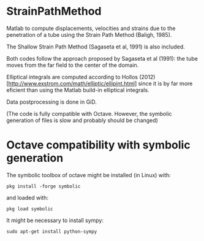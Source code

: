 # StrainPathMethod
Matlab to compute displacements, velocities and strains due to the penetration of a tube using the Strain Path Method (Baligh, 1985).

The Shallow Strain Path Method (Sagaseta et al, 1991) is also included.

Both codes follow the approach proposed by Sagaseta et al (1991): the tube moves from the far field to the center of the domain.

Elliptical integrals are computed according to Hollos (2012) [http://www.exstrom.com/math/elliptic/ellipint.html] since it is by far more eficient than using the Matlab build-in elliptical integrals.

Data postprocessing is done in GiD.

(The code is fully compatible with Octave. However, the symbolic generation of files is slow and probably should be changed)

# Octave compatibility with symbolic generation
The symbolic toolbox of octave might be installed (in Linux) with:

    pkg install -forge symbolic

and loaded with:
   
    pkg load symbolic

It might be necessary to install sympy:

    sudo apt-get install python-sympy
